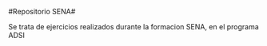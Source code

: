 #Repositorio SENA#

Se trata de ejercicios realizados durante la formacion SENA, en el programa ADSI
